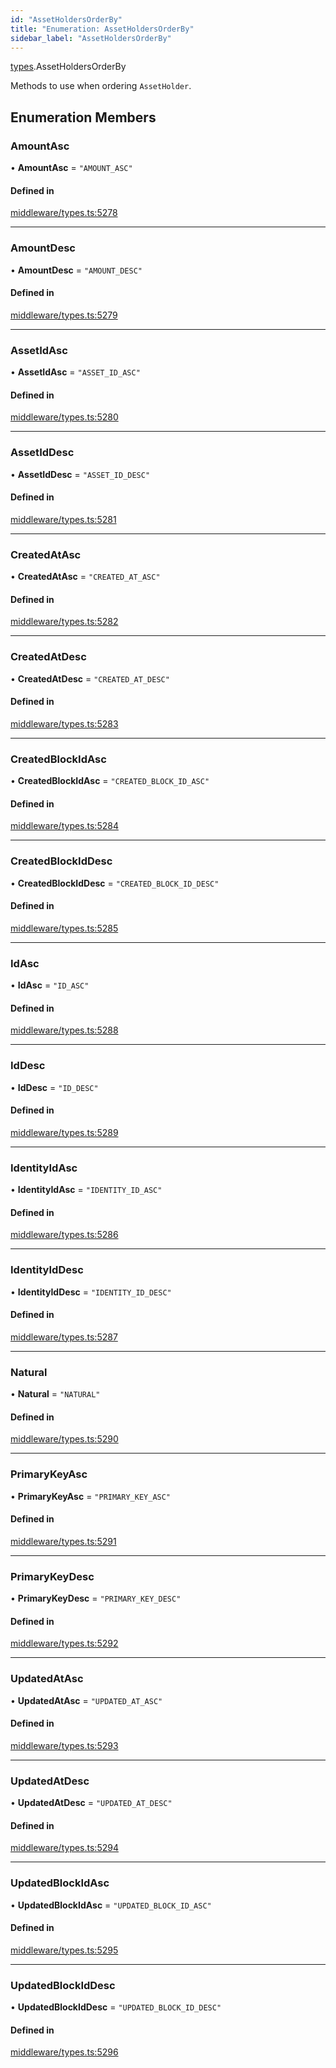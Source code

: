 ```yaml
---
id: "AssetHoldersOrderBy"
title: "Enumeration: AssetHoldersOrderBy"
sidebar_label: "AssetHoldersOrderBy"
---
```


[types](../../../modules/Types/Types.md).AssetHoldersOrderBy

Methods to use when ordering `AssetHolder`.

## Enumeration Members

### AmountAsc

• **AmountAsc** = ``"AMOUNT_ASC"``

#### Defined in

[middleware/types.ts:5278](https://github.com/PolymeshAssociation/polymesh-sdk/blob/2c78f6c34/src/middleware/types.ts#L5278)

___

### AmountDesc

• **AmountDesc** = ``"AMOUNT_DESC"``

#### Defined in

[middleware/types.ts:5279](https://github.com/PolymeshAssociation/polymesh-sdk/blob/2c78f6c34/src/middleware/types.ts#L5279)

___

### AssetIdAsc

• **AssetIdAsc** = ``"ASSET_ID_ASC"``

#### Defined in

[middleware/types.ts:5280](https://github.com/PolymeshAssociation/polymesh-sdk/blob/2c78f6c34/src/middleware/types.ts#L5280)

___

### AssetIdDesc

• **AssetIdDesc** = ``"ASSET_ID_DESC"``

#### Defined in

[middleware/types.ts:5281](https://github.com/PolymeshAssociation/polymesh-sdk/blob/2c78f6c34/src/middleware/types.ts#L5281)

___

### CreatedAtAsc

• **CreatedAtAsc** = ``"CREATED_AT_ASC"``

#### Defined in

[middleware/types.ts:5282](https://github.com/PolymeshAssociation/polymesh-sdk/blob/2c78f6c34/src/middleware/types.ts#L5282)

___

### CreatedAtDesc

• **CreatedAtDesc** = ``"CREATED_AT_DESC"``

#### Defined in

[middleware/types.ts:5283](https://github.com/PolymeshAssociation/polymesh-sdk/blob/2c78f6c34/src/middleware/types.ts#L5283)

___

### CreatedBlockIdAsc

• **CreatedBlockIdAsc** = ``"CREATED_BLOCK_ID_ASC"``

#### Defined in

[middleware/types.ts:5284](https://github.com/PolymeshAssociation/polymesh-sdk/blob/2c78f6c34/src/middleware/types.ts#L5284)

___

### CreatedBlockIdDesc

• **CreatedBlockIdDesc** = ``"CREATED_BLOCK_ID_DESC"``

#### Defined in

[middleware/types.ts:5285](https://github.com/PolymeshAssociation/polymesh-sdk/blob/2c78f6c34/src/middleware/types.ts#L5285)

___

### IdAsc

• **IdAsc** = ``"ID_ASC"``

#### Defined in

[middleware/types.ts:5288](https://github.com/PolymeshAssociation/polymesh-sdk/blob/2c78f6c34/src/middleware/types.ts#L5288)

___

### IdDesc

• **IdDesc** = ``"ID_DESC"``

#### Defined in

[middleware/types.ts:5289](https://github.com/PolymeshAssociation/polymesh-sdk/blob/2c78f6c34/src/middleware/types.ts#L5289)

___

### IdentityIdAsc

• **IdentityIdAsc** = ``"IDENTITY_ID_ASC"``

#### Defined in

[middleware/types.ts:5286](https://github.com/PolymeshAssociation/polymesh-sdk/blob/2c78f6c34/src/middleware/types.ts#L5286)

___

### IdentityIdDesc

• **IdentityIdDesc** = ``"IDENTITY_ID_DESC"``

#### Defined in

[middleware/types.ts:5287](https://github.com/PolymeshAssociation/polymesh-sdk/blob/2c78f6c34/src/middleware/types.ts#L5287)

___

### Natural

• **Natural** = ``"NATURAL"``

#### Defined in

[middleware/types.ts:5290](https://github.com/PolymeshAssociation/polymesh-sdk/blob/2c78f6c34/src/middleware/types.ts#L5290)

___

### PrimaryKeyAsc

• **PrimaryKeyAsc** = ``"PRIMARY_KEY_ASC"``

#### Defined in

[middleware/types.ts:5291](https://github.com/PolymeshAssociation/polymesh-sdk/blob/2c78f6c34/src/middleware/types.ts#L5291)

___

### PrimaryKeyDesc

• **PrimaryKeyDesc** = ``"PRIMARY_KEY_DESC"``

#### Defined in

[middleware/types.ts:5292](https://github.com/PolymeshAssociation/polymesh-sdk/blob/2c78f6c34/src/middleware/types.ts#L5292)

___

### UpdatedAtAsc

• **UpdatedAtAsc** = ``"UPDATED_AT_ASC"``

#### Defined in

[middleware/types.ts:5293](https://github.com/PolymeshAssociation/polymesh-sdk/blob/2c78f6c34/src/middleware/types.ts#L5293)

___

### UpdatedAtDesc

• **UpdatedAtDesc** = ``"UPDATED_AT_DESC"``

#### Defined in

[middleware/types.ts:5294](https://github.com/PolymeshAssociation/polymesh-sdk/blob/2c78f6c34/src/middleware/types.ts#L5294)

___

### UpdatedBlockIdAsc

• **UpdatedBlockIdAsc** = ``"UPDATED_BLOCK_ID_ASC"``

#### Defined in

[middleware/types.ts:5295](https://github.com/PolymeshAssociation/polymesh-sdk/blob/2c78f6c34/src/middleware/types.ts#L5295)

___

### UpdatedBlockIdDesc

• **UpdatedBlockIdDesc** = ``"UPDATED_BLOCK_ID_DESC"``

#### Defined in

[middleware/types.ts:5296](https://github.com/PolymeshAssociation/polymesh-sdk/blob/2c78f6c34/src/middleware/types.ts#L5296)
